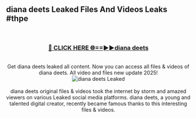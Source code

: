 ## diana deets Leaked Files And Videos Leaks #thpe
<br>
<div align="center">
<h3><a href="https://watchclip.my.id/diana deets" rel="nofollow">🔴 CLICK HERE 🌐==►►diana deets</a></h3>
<br>
Get diana deets leaked all content. Now you can access all files & videos of diana deets. All video and files new update 2025!
<br>
<a href="https://watchclip.my.id/diana deets" rel="nofollow" data-target="animated-image.originalLink"><img src="https://i.ibb.co.com/WyWwxjT/player-gif2.gif" alt="diana deets Leaked" style="max-width: 100%; display: inline-block;" data-target="animated-image.originalImage"></a>
<br><br>
diana deets original files & videos took the internet by storm and amazed viewers on various Leaked social media platforms. diana deets, a young and talented digital creator, recently became famous thanks to this interesting files & videos.
</div>
<br>